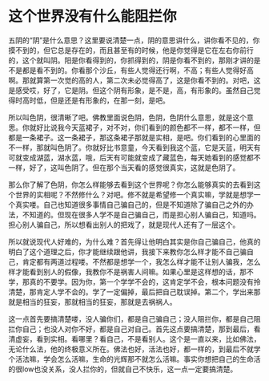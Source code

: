 # 这个世界没有什么能阻拦你

五阴的“阴”是什么意思？这里要说清楚一点，阴的意思讲什么，讲你看不见的，你摸不到的，但它总是存在的，而且甚至有的时候，他是你觉得是它在左右你前行的，这个就叫阴。阳是你看得到的，你抓得到的，阴是你看不到的，那刚才讲的是不是都是看不到的。你看那个沙丘，有些人觉得还行啊，不高；有些人觉得好高啊。那就算第一次觉的高的人，第二次未必觉得高了，这是你看不到的。对吧，这是感受哎，好了，它是阴。但这个阴有形象，是不是，高，有形象的。虽然自己觉得时高时低，但是还是有形象的，在那一刻，是吧。

所以叫色阴，很清晰了吧。佛教里面说色阴，色阴，色阴什么意思，就是这个意思。你就好比说我今天蓝裙子，对不对，你们看到的颜色都不一样，都不一样，但都是一条裙子。这一条裙子，那这条裙子那就是实相，是吧。你们看到的心里面的不一样，那就叫色阴了。你就好比书意童，今天看到我这个蓝，它是天蓝，明天有可就变成湖蓝，湖水蓝，哦，后天有可能就变成了藏蓝色，每天她看到的感觉都不一样，好了，这叫色阴了。但在那个当天看的感觉很真实，这就是色阴了。

那么你了解了色阴，你怎么样能够去看到这个世界呢？你怎么能够真实的去看到这个世界的实相呢？不然修什么？对吧。修不就是希望修一个真实嘛，学就是想学一个真实喽。自己也知道很多事情自己骗自己的，但是不知道除了骗自己之外的办法，不知道的。但现在很多人学不是自己骗自己，而是担心别人骗自己，知道吗。担心别人骗自己，所以想看出别人的把戏了，就是现代人还有了一层这个。

所以就说现代人好难的，为什么难？首先得让他明白其实是你自己骗自己，他真的明白了这个道理之后，你才能继续跟他讲，我接下来教你怎么样才能不自己骗自己，肯定都有两道过程喽。不然都是想学一个，我怎么样才能不让别人骗我，怎么样才能看到别人的假像，我教你不是祸害人间嘛。如果心里是这样想的话，那不学，那真的不要学。因为你，第一个学学不会的，这肯定学不会，根本问题没有拎清楚，那肯定人学不会的。学了一定偏掉，最后把自己耽误掉。第二个，学出来那就是相当的狂妄，那就相当的狂妄，那就是去祸祸人。

这一点首先要搞清楚喽，没人骗你们，都是自己骗自己；没人阻拦你，都是自己阻拦你自己；也没人对你不好，都是自己对自己。首先这点要搞清楚，那到最后，看清虚妄，看到实相。看哪里？看自己，不是看别人。这个是一直以来，比如佛法，无论什么法，他的终极意义所在。佛法也好，活法也好，都一样的，到最后不就学个活法嘛，学会怎么活嘛，生命的光辉那不就怎么活嘛。事实你想把自己的生命活的很low也没关系，没人拦你的，但就自己不快乐，这一点一定要搞清楚。

